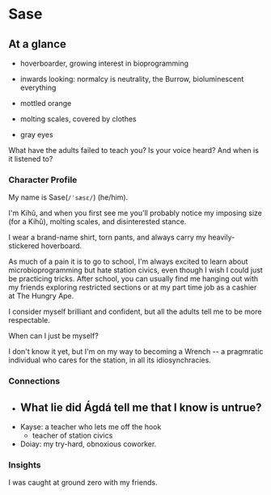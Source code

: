 # Sase

## At a glance
- hoverboarder, growing interest in bioprogramming
- inwards looking: normalcy is neutrality, the Burrow, bioluminescent everything

- mottled orange
- molting scales, covered by clothes
- gray eyes

What have the adults failed to teach you?
Is your voice heard? And when is it listened to?


### Character Profile
My name is Sase(`/ˈsæsɛ/`) (he/him).

I'm Kihǔ, and when you first see me you'll probably notice my imposing size (for a Kihǔ), molting scales, and disinterested stance.

I wear a brand-name shirt, torn pants, and always carry my heavily-stickered hoverboard.

As much of a pain it is to go to school, I'm always excited to learn about microbioprogramming but hate station civics, even though I wish I could just be practicing tricks. After school, you can usually find me hanging out with my friends exploring restricted sections or at my part time job as a cashier at The Hungry Ape.

I consider myself brilliant and confident, but all the adults tell me to be more respectable.

When can I just be myself?

I don't know it yet, but I'm on my way to becoming a Wrench -- a pragmratic individual who cares for the station, in all its idiosynchracies.

### Connections
* What lie did Ágdá tell me that I know is untrue?
	- 
* Kayse: a teacher who lets me off the hook
	- teacher of station civics
* Doiay: my try-hard, obnoxious coworker.

### Insights
I was caught at ground zero with my friends.
